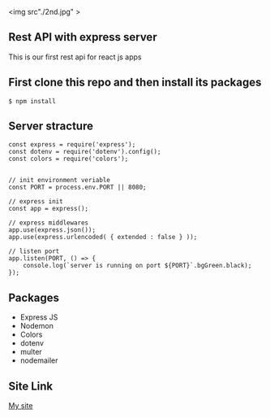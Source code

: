 <img src"./2nd.jpg" >

## Rest API with express server

This is our first rest api for react js apps


##  First clone this repo and then install its packages

```console
$ npm install
```
## Server stracture

```JS
const express = require('express');
const dotenv = require('dotenv').config();
const colors = require('colors');


// init environment veriable
const PORT = process.env.PORT || 8080;

// express init
const app = express();

// express middlewares
app.use(express.json());
app.use(express.urlencoded( { extended : false } ));

// listen port
app.listen(PORT, () => {
    console.log(`server is running on port ${PORT}`.bgGreen.black);
});

```

## Packages

* Express JS
* Nodemon
* Colors
* dotenv
* multer
* nodemailer

##  Site Link
[My site](http://soriotullah.com)
